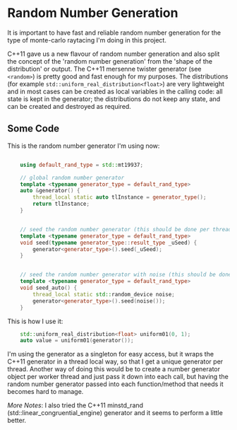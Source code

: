 # Random Number Generation
It is important to have fast and reliable random number generation for the type of monte-carlo raytacing I'm doing in this project.

C++11 gave us a new flavour of random number generation and also split the concept of the 'random number generation' from the 'shape of the distribution' or output.  The C++11 mersenne twister generator (see `<random>`) is pretty good and fast enough for my purposes.  The distributions (for example `std::uniform_real_distribution<float>`) are very lightweight and in most cases can be created as local variables in the calling code: all state is kept in the generator; the distributions do not keep any state, and can be created and destroyed as required.


## Some Code
This is the random number generator I'm using now:
```C++

    using default_rand_type = std::mt19937;

    // global random number generator
    template <typename generator_type = default_rand_type>
    auto &generator() {
        thread_local static auto tlInstance = generator_type();
        return tlInstance;
    }


    // seed the random number generator (this should be done per thread)
    template <typename generator_type = default_rand_type>
    void seed(typename generator_type::result_type _uSeed) {
        generator<generator_type>().seed(_uSeed);
    }


    // seed the random number generator with noise (this should be done per thread)
    template <typename generator_type = default_rand_type>
    void seed_auto() {
        thread_local static std::random_device noise;
        generator<generator_type>().seed(noise());
    }

```

This is how I use it:
```C++
    std::uniform_real_distribution<float> uniform01(0, 1);
    auto value = uniform01(generator());

```


I'm using the generator as a singleton for easy access, but it wraps the C++11 generator in a thread local way, so that I get a unique generator per thread.   Another way of doing this would be to create a number generator object per worker thread and just pass it down into each call, but having the random number generator passed into each function/method that needs it becomes hard to manage.

*More Notes*:
I also tried the C++11 minstd_rand (std::linear_congruential_engine) generator and it seems to perform a little better.
